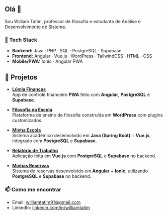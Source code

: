 ## Olá 👋
Sou William Tatim, professor de filosofia e estudante de Análise e Desenvolvimento de Sistema.  


### 🚀 Tech Stack
- **Backend:** Java · PHP · SQL · PostgreSQL · Supabase
- **Frontend:** Angular · Vue.js · WordPress · TailwindCSS · HTML · CSS
- **Mobile/PWA:** Ionic · Angular PWA  

## 📌 Projetos

- [**Lúmia Finanças**](https://lumiafinancas.com)  
  App de controle financeiro **PWA** feito com **Angular**, **PostgreSQL** e **Supabase**.

- [**Filosofia na Escola**](http://filosofianaescola.com/)  
  Plataforma de ensino de filosofia construída em **WordPress** com plugins customizados.

- [**Minha Escola**](https://minha-escola-olive.vercel.app)  
  Sistema acadêmico desenvolvido em **Java (Spring Boot)** + **Vue.js**, integrado com **PostgreSQL** e **Supabase**.

- [**Relatório de Trabalho**](https://relatorio-trabalho.vercel.app/login)  
  Aplicação feita em **Vue.js** com **PostgreSQL** e **Supabase** no backend.

- [**Minhas Reservas**](https://minhas-reservas.vercel.app/login)  
  Sistema de reservas desenvolvido em **Angular** + **Ionic**, utilizando **PostgreSQL** e **Supabase** no backend.


### 📫 Como me encontrar
- Email: williamtatim91@gmail.com
- LinkedIn: [linkedin.com/in/williamtatim](https://linkedin.com/in/williamtatim)






